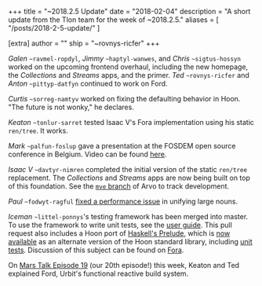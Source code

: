 +++
title = "~2018.2.5 Update"
date = "2018-02-04"
description = "A short update from the Tlon team for the week of ~2018.2.5."
aliases = [ "/posts/2018-2-5-update/" ]

[extra]
author = ""
ship = "~rovnys-ricfer"
+++

_Galen_ `~ravmel-ropdyl`, _Jimmy_ `~haptyl-wanwes`, and _Chris_ `~sigtus-hossyn` worked on the upcoming frontend overhaul, including the new homepage, the _Collections_ and _Streams_ apps, and the primer. _Ted_ `~rovnys-ricfer` and _Anton_ `~pittyp-datfyn` continued to work on Ford.

_Curtis_ `~sorreg-namtyv` worked on fixing the defaulting behavior in Hoon. "The future is not wonky," he declares.

_Keaton_ `~tonlur-sarret` tested Isaac V's Fora implementation using his static `ren/tree`. It works.

_Mark_ `~palfun-foslup` gave a presentation at the FOSDEM open source conference in Belgium. Video can be found [here](https://www.youtube.com/watch?v=U-QBW6QIDto).

_Isaac V_ `~davtyr-nimren` completed the initial version of the static `ren/tree` replacement. The _Collections_ and _Streams_ apps are now being built on top of this foundation. See the [`mve` branch](https://github.com/urbit/arvo/tree/mve) of Arvo to track development.

_Paul_ `~fodwyt-ragful` [fixed a performance issue](https://github.com/urbit/urbit/pull/920) in unifying large nouns.

_Iceman_ `~littel-ponnys`'s testing framework has been merged into master. To use the framework to write unit tests, see the [user guide](https://github.com/urbit/arvo/blob/master/web/testing.umd). This pull request also includes a Hoon port of [Haskell's Prelude](https://hackage.haskell.org/package/base-4.10.1.0/docs/Prelude.html), which is [now available](https://github.com/urbit/arvo/blob/master/lib/new-hoon.hoon) as an alternate version of the Hoon standard library, including [unit tests](https://github.com/urbit/arvo/tree/master/tests/new-hoon). Discussion of this subject can be found on [Fora](https://fora.urbit.org/posts/~2017.10.17..04.09.16..7eb8~/).

On [Mars Talk Episode 19](https://www.youtube.com/watch?v=q3Fjnv0RcR0) (our 20th episode!) this week, Keaton and Ted explained Ford, Urbit's functional reactive build system.
